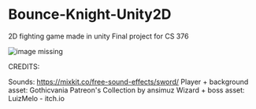 # Bounce-Knight-Unity2D

2D fighting game made in unity
Final project for CS 376

![image missing](https://scontent.xx.fbcdn.net/v/t1.15752-9/272300439_1199590267240022_7655511614604852425_n.png?_nc_cat=107&ccb=1-5&_nc_sid=aee45a&_nc_ohc=3iY4c5u3jRwAX9v1fte&_nc_ad=z-m&_nc_cid=0&_nc_ht=scontent.xx&oh=03_AVIPmieIss-AUOT9wNdLlzeJJtmR1X2HAaIPGbjUlZYL-g&oe=621A9949)

CREDITS:

Sounds:
https://mixkit.co/free-sound-effects/sword/
Player + background asset:
Gothicvania Patreon's Collection by ansimuz
Wizard + boss asset:
LuizMelo - itch.io

